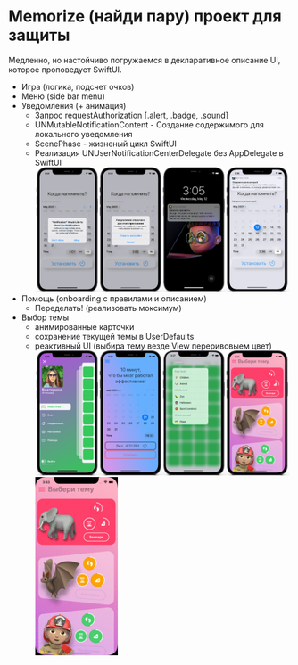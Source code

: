 # Memorize (найди пару) проект для защиты
Медленно, но настойчиво погружаемся в декларативное описание UI, которое проповедует SwiftUI.

- Игра (логика, подсчет очков)
- Меню (side bar menu)
- Уведомления (+ анимация)
    - Запрос requestAuthorization [.alert, .badge, .sound]
    - UNMutableNotificationContent - Создание содержимого для локального уведомления
    - ScenePhase - жизненый цикл SwiftUI
    - Реализация UNUserNotificationCenterDelegate без AppDelegate в SwiftUI
    <img src="https://github.com/ihValery/Notification/blob/main/Notification.png?raw=true"></a>
- Помощь (onboarding с правилами и описанием)
    - Переделать! (реализовать моксимум)
- Выбор темы
    - анимированные карточки
    - сохранение текущей темы в UserDefaults
    - реактивный UI (выбира тему везде View переривовыем цвет)
    <img src="https://github.com/ihValery/Memorize/blob/main/Memorize/ImageForReadme/previewApp.png?raw=true"></a> <img src="https://github.com/ihValery/Memorize/blob/main/Memorize/ImageForReadme/NewTheme75.gif?raw=true"></a>
